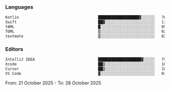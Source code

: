 <!--START_SECTION:waka-->
### Languages
```txt
Kotlin                                   ██████████████████▓░░░░░░   76 %
Swift                                    ██▓░░░░░░░░░░░░░░░░░░░░░░   11 %
YAML                                     █░░░░░░░░░░░░░░░░░░░░░░░░   05 %
TOML                                     ▒░░░░░░░░░░░░░░░░░░░░░░░░   02 %
textmate                                 ▒░░░░░░░░░░░░░░░░░░░░░░░░   02 %
```

### Editors
```txt
IntelliJ IDEA                            ███████████████████▓░░░░░   79 %
Xcode                                    ██▒░░░░░░░░░░░░░░░░░░░░░░   10 %
Cursor                                   ██▒░░░░░░░░░░░░░░░░░░░░░░   10 %
VS Code                                  ▓░░░░░░░░░░░░░░░░░░░░░░░░   03 %
```

From: 21 October 2025 - To: 28 October 2025
<!--END_SECTION:waka-->
